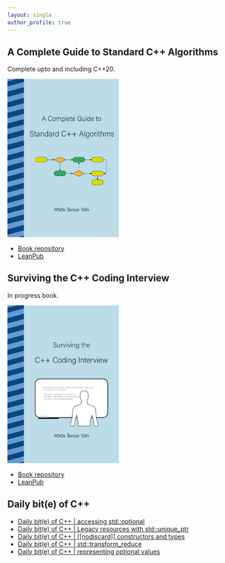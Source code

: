 ```yaml
---
layout: single
author_profile: true
---
```


## A Complete Guide to Standard C++ Algorithms

Complete upto and including C++20.

[<img src="assets/images/book_algorithms_cover.png" width="50%">](https://leanpub.com/cpp-algorithms-guide)

- [Book repository](https://github.com/HappyCerberus/book-cpp-algorithms)
- [LeanPub](https://leanpub.com/cpp-algorithms-guide)

## Surviving the C++ Coding Interview

In progress book.

[<img src="assets/images/book_coding_interview_cover.png" width="50%">](https://leanpub.com/cpp-coding-interview)

- [Book repository](https://leanpub.com/cpp-coding-interview)
- [LeanPub](https://leanpub.com/cpp-coding-interview)

## Daily bit(e) of C++

<ul>
<!-- SUBSTACK:START --><li><a href="https://medium.com/@simontoth/daily-bit-e-of-c-accessing-std-optional-de27d103e5ee?source=rss-1e1de1006a93------2">Daily bit&lpar;e&rpar; of C++ | accessing std::optional</a></li><li><a href="https://medium.com/@simontoth/daily-bit-e-of-c-legacy-resources-with-std-unique-ptr-5f1ba7a68f2c?source=rss-1e1de1006a93------2">Daily bit&lpar;e&rpar; of C++ | Legacy resources with std::unique_ptr</a></li><li><a href="https://medium.com/@simontoth/daily-bit-e-of-c-nodiscard-constructors-and-types-d873770321c9?source=rss-1e1de1006a93------2">Daily bit&lpar;e&rpar; of C++ | [[nodiscard]] constructors and types</a></li><li><a href="https://medium.com/@simontoth/daily-bit-e-of-c-std-transform-reduce-5d7f25f919ff?source=rss-1e1de1006a93------2">Daily bit&lpar;e&rpar; of C++ | std::transform_reduce</a></li><li><a href="https://medium.com/@simontoth/daily-bit-e-of-c-representing-optional-values-5b197a84c3c1?source=rss-1e1de1006a93------2">Daily bit&lpar;e&rpar; of C++ | representing optional values</a></li><!-- SUBSTACK:END -->
</ul>